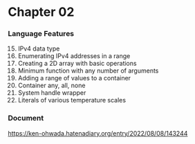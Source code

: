 Chapter 02
===============

### Language Features  

15. IPv4 data type   
16. Enumerating IPv4 addresses in a range  
17. Creating a 2D array with basic operations  
18. Minimum function with any number of arguments  
19. Adding a range of values to a container  
20. Container any, all, none
21. System handle wrapper
22. Literals of various temperature scales  

### Document
https://ken-ohwada.hatenadiary.org/entry/2022/08/08/143244

